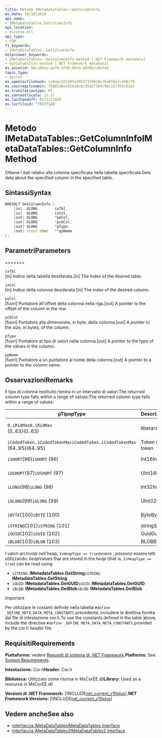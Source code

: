 ```yaml
---
title: Metodo IMetaDataTables::GetColumnInfo
ms.date: 10/10/2019
api_name:
- IMetaDataTables.GetColumnInfo
api_location:
- mscoree.dll
api_type:
- COM
f1_keywords:
- IMetaDataTables::GetColumnInfo
helpviewer_keywords:
- IMetaDataTables::GetColumnInfo method [.NET Framework metadata]
- GetColumnInfo method [.NET Framework metadata]
ms.assetid: 68c160ea-ae7d-4750-985d-a038b2c8e7d9
topic_type:
- apiref
ms.openlocfilehash: cc8aac32149fed952737d928e16a8f6efc448c79
ms.sourcegitcommit: 7588136e355e10cbc2582f389c90c127363c02a5
ms.translationtype: MT
ms.contentlocale: it-IT
ms.lasthandoff: 03/12/2020
ms.locfileid: "79177126"
---
```

# <a name="imetadatatablesgetcolumninfo-method"></a><span data-ttu-id="404ef-102">Metodo IMetaDataTables::GetColumnInfo</span><span class="sxs-lookup"><span data-stu-id="404ef-102">IMetaDataTables::GetColumnInfo Method</span></span>
<span data-ttu-id="404ef-103">Ottiene i dati relativi alla colonna specificata nella tabella specificata.</span><span class="sxs-lookup"><span data-stu-id="404ef-103">Gets data about the specified column in the specified table.</span></span>  
  
## <a name="syntax"></a><span data-ttu-id="404ef-104">Sintassi</span><span class="sxs-lookup"><span data-stu-id="404ef-104">Syntax</span></span>  
  
```cpp  
HRESULT GetColumnInfo (
    [in]  ULONG        ixTbl,  
    [in]  ULONG        ixCol,  
    [out] ULONG        *poCol,  
    [out] ULONG        *pcbCol,  
    [out] ULONG        *pType,  
    [out] const char   **ppName  
);  
```  
  
## <a name="parameters"></a><span data-ttu-id="404ef-105">Parametri</span><span class="sxs-lookup"><span data-stu-id="404ef-105">Parameters</span></span>
=======

 `ixTbl`  
 <span data-ttu-id="404ef-106">[in] Indice della tabella desiderata.</span><span class="sxs-lookup"><span data-stu-id="404ef-106">[in] The index of the desired table.</span></span>  
  
 `ixCol`  
 <span data-ttu-id="404ef-107">[in] Indice della colonna desiderata.</span><span class="sxs-lookup"><span data-stu-id="404ef-107">[in] The index of the desired column.</span></span>  
  
 `poCol`  
 <span data-ttu-id="404ef-108">[fuori] Puntatore all'offset della colonna nella riga.</span><span class="sxs-lookup"><span data-stu-id="404ef-108">[out] A pointer to the offset of the column in the row.</span></span>  
  
 `pcbCol`  
 <span data-ttu-id="404ef-109">[fuori] Puntatore alla dimensione, in byte, della colonna.</span><span class="sxs-lookup"><span data-stu-id="404ef-109">[out] A pointer to the size, in bytes, of the column.</span></span>  
  
 `pType`  
 <span data-ttu-id="404ef-110">[fuori] Puntatore al tipo di valori nella colonna.</span><span class="sxs-lookup"><span data-stu-id="404ef-110">[out] A pointer to the type of the values in the column.</span></span>  
  
 `ppName`  
 <span data-ttu-id="404ef-111">[fuori] Puntatore a un puntatore al nome della colonna.</span><span class="sxs-lookup"><span data-stu-id="404ef-111">[out] A pointer to a pointer to the column name.</span></span>  

## <a name="remarks"></a><span data-ttu-id="404ef-112">Osservazioni</span><span class="sxs-lookup"><span data-stu-id="404ef-112">Remarks</span></span>

<span data-ttu-id="404ef-113">Il tipo di colonna restituito rientra in un intervallo di valori:The returned column type falls within a range of values:</span><span class="sxs-lookup"><span data-stu-id="404ef-113">The returned column type falls within a range of values:</span></span>

| <span data-ttu-id="404ef-114">pTipo</span><span class="sxs-lookup"><span data-stu-id="404ef-114">pType</span></span>                    | <span data-ttu-id="404ef-115">Descrizione</span><span class="sxs-lookup"><span data-stu-id="404ef-115">Description</span></span>   | <span data-ttu-id="404ef-116">Funzione di supporto</span><span class="sxs-lookup"><span data-stu-id="404ef-116">Helper function</span></span>                   |
|--------------------------|---------------|-----------------------------------|
| <span data-ttu-id="404ef-117">`0`..`iRidMax`</span><span class="sxs-lookup"><span data-stu-id="404ef-117">`0`..`iRidMax`</span></span><br><span data-ttu-id="404ef-118">(0..63)</span><span class="sxs-lookup"><span data-stu-id="404ef-118">(0..63)</span></span>   | <span data-ttu-id="404ef-119">liberarsi</span><span class="sxs-lookup"><span data-stu-id="404ef-119">Rid</span></span>           | <span data-ttu-id="404ef-120">**IsRidType (tipo in stato di diridtype**</span><span class="sxs-lookup"><span data-stu-id="404ef-120">**IsRidType**</span></span><br><span data-ttu-id="404ef-121">**Token IsRidOrToken**</span><span class="sxs-lookup"><span data-stu-id="404ef-121">**IsRidOrToken**</span></span> |
| <span data-ttu-id="404ef-122">`iCodedToken`..`iCodedTokenMax`</span><span class="sxs-lookup"><span data-stu-id="404ef-122">`iCodedToken`..`iCodedTokenMax`</span></span><br><span data-ttu-id="404ef-123">(64..95)</span><span class="sxs-lookup"><span data-stu-id="404ef-123">(64..95)</span></span> | <span data-ttu-id="404ef-124">Token codificato</span><span class="sxs-lookup"><span data-stu-id="404ef-124">Coded token</span></span> | <span data-ttu-id="404ef-125">**IsCodedTokenType**</span><span class="sxs-lookup"><span data-stu-id="404ef-125">**IsCodedTokenType**</span></span> <br><span data-ttu-id="404ef-126">**Token IsRidOrToken**</span><span class="sxs-lookup"><span data-stu-id="404ef-126">**IsRidOrToken**</span></span> |
| <span data-ttu-id="404ef-127">`iSHORT`(96)</span><span class="sxs-lookup"><span data-stu-id="404ef-127">`iSHORT` (96)</span></span>            | <span data-ttu-id="404ef-128">Int16</span><span class="sxs-lookup"><span data-stu-id="404ef-128">Int16</span></span>         | <span data-ttu-id="404ef-129">**IsFixedType (Tipo di oggetto)**</span><span class="sxs-lookup"><span data-stu-id="404ef-129">**IsFixedType**</span></span>                   |
| <span data-ttu-id="404ef-130">`iUSHORT`(97)</span><span class="sxs-lookup"><span data-stu-id="404ef-130">`iUSHORT` (97)</span></span>           | <span data-ttu-id="404ef-131">UInt16</span><span class="sxs-lookup"><span data-stu-id="404ef-131">UInt16</span></span>        | <span data-ttu-id="404ef-132">**IsFixedType (Tipo di oggetto)**</span><span class="sxs-lookup"><span data-stu-id="404ef-132">**IsFixedType**</span></span>                   |
| <span data-ttu-id="404ef-133">`iLONG`(98)</span><span class="sxs-lookup"><span data-stu-id="404ef-133">`iLONG` (98)</span></span>             | <span data-ttu-id="404ef-134">Int32</span><span class="sxs-lookup"><span data-stu-id="404ef-134">Int32</span></span>         | <span data-ttu-id="404ef-135">**IsFixedType (Tipo di oggetto)**</span><span class="sxs-lookup"><span data-stu-id="404ef-135">**IsFixedType**</span></span>                   |
| <span data-ttu-id="404ef-136">`iULONG`(99)</span><span class="sxs-lookup"><span data-stu-id="404ef-136">`iULONG` (99)</span></span>            | <span data-ttu-id="404ef-137">UInt32</span><span class="sxs-lookup"><span data-stu-id="404ef-137">UInt32</span></span>        | <span data-ttu-id="404ef-138">**IsFixedType (Tipo di oggetto)**</span><span class="sxs-lookup"><span data-stu-id="404ef-138">**IsFixedType**</span></span>                   |
| <span data-ttu-id="404ef-139">`iBYTE`(100)</span><span class="sxs-lookup"><span data-stu-id="404ef-139">`iBYTE` (100)</span></span>            | <span data-ttu-id="404ef-140">Byte</span><span class="sxs-lookup"><span data-stu-id="404ef-140">Byte</span></span>          | <span data-ttu-id="404ef-141">**IsFixedType (Tipo di oggetto)**</span><span class="sxs-lookup"><span data-stu-id="404ef-141">**IsFixedType**</span></span>                   |
| <span data-ttu-id="404ef-142">`iSTRING`(101)</span><span class="sxs-lookup"><span data-stu-id="404ef-142">`iSTRING` (101)</span></span>          | <span data-ttu-id="404ef-143">string</span><span class="sxs-lookup"><span data-stu-id="404ef-143">String</span></span>        | <span data-ttu-id="404ef-144">**IsHeapType (Tipo IsHeap)**</span><span class="sxs-lookup"><span data-stu-id="404ef-144">**IsHeapType**</span></span>                    |
| <span data-ttu-id="404ef-145">`iGUID`(102)</span><span class="sxs-lookup"><span data-stu-id="404ef-145">`iGUID` (102)</span></span>            | <span data-ttu-id="404ef-146">Guid</span><span class="sxs-lookup"><span data-stu-id="404ef-146">Guid</span></span>          | <span data-ttu-id="404ef-147">**IsHeapType (Tipo IsHeap)**</span><span class="sxs-lookup"><span data-stu-id="404ef-147">**IsHeapType**</span></span>                    |
| <span data-ttu-id="404ef-148">`iBLOB`(103)</span><span class="sxs-lookup"><span data-stu-id="404ef-148">`iBLOB` (103)</span></span>            | <span data-ttu-id="404ef-149">BLOB</span><span class="sxs-lookup"><span data-stu-id="404ef-149">Blob</span></span>          | <span data-ttu-id="404ef-150">**IsHeapType (Tipo IsHeap)**</span><span class="sxs-lookup"><span data-stu-id="404ef-150">**IsHeapType**</span></span>                    |

<span data-ttu-id="404ef-151">I valori archiviati nell'heap, `IsHeapType == true`ovvero , possono essere letti utilizzando: *heap*</span><span class="sxs-lookup"><span data-stu-id="404ef-151">Values that are stored in the *heap* (that is, `IsHeapType == true`) can be read using:</span></span>

- <span data-ttu-id="404ef-152">`iSTRING`: **IMetadataTables.GetString**</span><span class="sxs-lookup"><span data-stu-id="404ef-152">`iSTRING`: **IMetadataTables.GetString**</span></span>
- <span data-ttu-id="404ef-153">`iGUID`: **IMetadataTables.GetGUID**</span><span class="sxs-lookup"><span data-stu-id="404ef-153">`iGUID`: **IMetadataTables.GetGUID**</span></span>
- <span data-ttu-id="404ef-154">`iBLOB`: **IMetadataTables.GetBlob**</span><span class="sxs-lookup"><span data-stu-id="404ef-154">`iBLOB`: **IMetadataTables.GetBlob**</span></span>

> [!IMPORTANT]
> <span data-ttu-id="404ef-155">Per utilizzare le costanti definite nella tabella `#define _DEFINE_META_DATA_META_CONSTANTS` precedente, includere la direttiva fornita dal file di intestazione *cor.h.*</span><span class="sxs-lookup"><span data-stu-id="404ef-155">To use the constants defined in the table above, include the directive `#define _DEFINE_META_DATA_META_CONSTANTS` provided by the *cor.h* header file.</span></span>

## <a name="requirements"></a><span data-ttu-id="404ef-156">Requisiti</span><span class="sxs-lookup"><span data-stu-id="404ef-156">Requirements</span></span>  
 <span data-ttu-id="404ef-157">**Piattaforme:** vedere [Requisiti di sistema di .NET Framework](../../../../docs/framework/get-started/system-requirements.md).</span><span class="sxs-lookup"><span data-stu-id="404ef-157">**Platforms:** See [System Requirements](../../../../docs/framework/get-started/system-requirements.md).</span></span>  
  
 <span data-ttu-id="404ef-158">**Intestazione:** Cor.h</span><span class="sxs-lookup"><span data-stu-id="404ef-158">**Header:** Cor.h</span></span>  
  
 <span data-ttu-id="404ef-159">**Biblioteca:** Utilizzato come risorsa in MsCorEE.dll</span><span class="sxs-lookup"><span data-stu-id="404ef-159">**Library:** Used as a resource in MsCorEE.dll</span></span>  
  
 <span data-ttu-id="404ef-160">**Versioni di .NET Framework:** [!INCLUDE[net_current_v10plus](../../../../includes/net-current-v10plus-md.md)]</span><span class="sxs-lookup"><span data-stu-id="404ef-160">**.NET Framework Versions:** [!INCLUDE[net_current_v10plus](../../../../includes/net-current-v10plus-md.md)]</span></span>  
  
## <a name="see-also"></a><span data-ttu-id="404ef-161">Vedere anche</span><span class="sxs-lookup"><span data-stu-id="404ef-161">See also</span></span>

- [<span data-ttu-id="404ef-162">Interfaccia IMetaDataTables</span><span class="sxs-lookup"><span data-stu-id="404ef-162">IMetaDataTables Interface</span></span>](../../../../docs/framework/unmanaged-api/metadata/imetadatatables-interface.md)
- [<span data-ttu-id="404ef-163">Interfaccia IMetaDataTables2</span><span class="sxs-lookup"><span data-stu-id="404ef-163">IMetaDataTables2 Interface</span></span>](../../../../docs/framework/unmanaged-api/metadata/imetadatatables2-interface.md)
